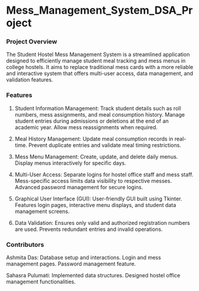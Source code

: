 # Mess_Management_System_DSA_Project
### Project Overview
The Student Hostel Mess Management System is a streamlined application designed to efficiently manage student meal tracking and mess menus in college hostels. It aims to replace traditional mess cards with a more reliable and interactive system that offers multi-user access, data management, and validation features.

### Features
1. Student Information Management:
Track student details such as roll numbers, mess assignments, and meal consumption history.
Manage student entries during admissions or deletions at the end of an academic year.
Allow mess reassignments when required.

2. Meal History Management:
Update meal consumption records in real-time.
Prevent duplicate entries and validate meal timing restrictions.

3. Mess Menu Management:
Create, update, and delete daily menus.
Display menus interactively for specific days.

4. Multi-User Access:
Separate logins for hostel office staff and mess staff.
Mess-specific access limits data visibility to respective messes.
Advanced password management for secure logins.

5. Graphical User Interface (GUI):
User-friendly GUI built using Tkinter.
Features login pages, interactive menu displays, and student data management screens.

6. Data Validation:
Ensures only valid and authorized registration numbers are used.
Prevents redundant entries and invalid operations.

### Contributors
Ashmita Das:
Database setup and interactions.
Login and mess management pages.
Password management feature.

Sahasra Pulumati:
Implemented data structures.
Designed hostel office management functionalities.
